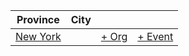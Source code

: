 | Province | City | | |
| --- | --- | --- | --- |
| [New York](by_city.md#new-york) | | [+ Org](https://github.com/swingdance/orgs/issues/new?assignees=&labels=add+org&projects=&template=02-add_entity.yml&title=Add%20Org%3A%20en_US%20%E2%80%A2%20%3CName%3E&region=en_US&province=New%20York&city=New%20York) | [+ Event](https://github.com/swingdance/events/issues/new?assignees=&labels=add+event&projects=&template=02-add_entity.yml&title=Add%20Event%3A%202024%2Fen_US%20%E2%80%A2%20%3CName%3E&region=en_US&province=New%20York&city=New%20York&org_id=&date_starts=2024-&date_ends=2024-) |
